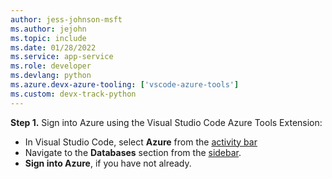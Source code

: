 ```yaml
---
author: jess-johnson-msft
ms.author: jejohn
ms.topic: include
ms.date: 01/28/2022
ms.service: app-service
ms.role: developer
ms.devlang: python
ms.azure.devx-azure-tooling: ['vscode-azure-tools']
ms.custom: devx-track-python
---
```


**Step 1.** Sign into Azure using the Visual Studio Code Azure Tools Extension:

* In Visual Studio Code, select **Azure** from the [activity bar](https://code.visualstudio.com/docs/getstarted/userinterface)
* Navigate to the **Databases** section from the [sidebar](https://code.visualstudio.com/docs/getstarted/userinterface).
* **Sign into Azure**, if you have not already.

